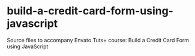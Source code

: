 # build-a-credit-card-form-using-javascript
Source files to accompany Envato Tuts+ course: Build a Credit Card Form using JavaScript
